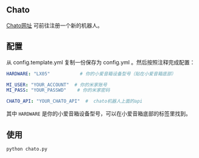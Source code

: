 ## Chato

[Chato网址](chato.cn) 可前往注册一个新的机器人。

## 配置

从 config.template.yml 复制一份保存为 config.yml 。然后按照注释完成配置：

``` yaml
HARDWARE: "LX05"           # 你的小爱音箱设备型号（贴在小爱音箱底部）

MI_USER: "YOUR_ACCOUNT"  # 你的米家账号
MI_PASS: "YOUR_PASSWD"    # 你的米家密码

CHATO_API: "YOUR_CHATO_API"  #  chato机器人上面的api

```

其中 `HARDWARE` 是你的小爱音箱设备型号，可以在小爱音箱底部的标签里找到。

## 使用

``` bash
python chato.py
```
